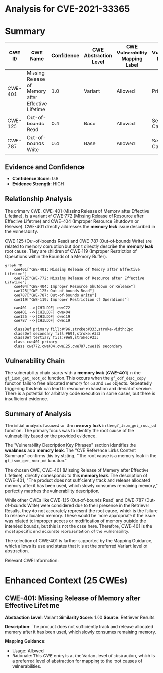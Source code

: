# Analysis for CVE-2021-33365

# Summary
| CWE ID | CWE Name | Confidence | CWE Abstraction Level | CWE Vulnerability Mapping Label | CWE-Vulnerability Mapping Notes |
|---|---|---|---|---|---|
| CWE-401 | Missing Release of Memory after Effective Lifetime | 1.0 | Variant | Allowed | Primary CWE |
| CWE-125 | Out-of-bounds Read | 0.4 | Base | Allowed | Secondary Candidate |
| CWE-787 | Out-of-bounds Write | 0.4 | Base | Allowed | Secondary Candidate |

## Evidence and Confidence

*   **Confidence Score:** 0.8
*   **Evidence Strength:** HIGH

## Relationship Analysis
The primary CWE, CWE-401 (Missing Release of Memory after Effective Lifetime), is a variant of CWE-772 (Missing Release of Resource after Effective Lifetime) and CWE-404 (Improper Resource Shutdown or Release). CWE-401 directly addresses the **memory leak** issue described in the vulnerability.

CWE-125 (Out-of-bounds Read) and CWE-787 (Out-of-bounds Write) are related to memory corruption but don't directly describe the **memory leak** root cause. They are children of CWE-119 (Improper Restriction of Operations within the Bounds of a Memory Buffer).

```mermaid
graph TD
    cwe401["CWE-401: Missing Release of Memory after Effective Lifetime"]
    cwe772["CWE-772: Missing Release of Resource after Effective Lifetime"]
    cwe404["CWE-404: Improper Resource Shutdown or Release"]
    cwe125["CWE-125: Out-of-bounds Read"]
    cwe787["CWE-787: Out-of-bounds Write"]
    cwe119["CWE-119: Improper Restriction of Operations"]

    cwe401 -->|CHILDOF| cwe772
    cwe401 -->|CHILDOF| cwe404
    cwe125 -->|CHILDOF| cwe119
    cwe787 -->|CHILDOF| cwe119

    classDef primary fill:#f96,stroke:#333,stroke-width:2px
    classDef secondary fill:#69f,stroke:#333
    classDef tertiary fill:#9e9,stroke:#333
    class cwe401 primary
    class cwe772,cwe404,cwe125,cwe787,cwe119 secondary
```

## Vulnerability Chain
The vulnerability chain starts with a **memory leak** (**CWE-401**) in the `gf_isom_get_root_od` function. This occurs when the `gf_odf_desc_copy` function fails to free allocated memory for `od` and `iod` objects. Repeatedly triggering this leak can lead to resource exhaustion and denial of service. There is a potential for arbitrary code execution in some cases, but there is insufficient evidence.

## Summary of Analysis
The initial analysis focused on the **memory leak** in the `gf_isom_get_root_od` function. The primary focus was to identify the root cause of the vulnerability based on the provided evidence.

The "Vulnerability Description Key Phrases" section identifies the **weakness** as a **memory leak**. The "CVE Reference Links Content Summary" confirms this by stating, "The root cause is a memory leak in the `gf_isom_get_root_od` function."

The chosen CWE, CWE-401 (Missing Release of Memory after Effective Lifetime), directly corresponds to this **memory leak**. The description of CWE-401, "The product does not sufficiently track and release allocated memory after it has been used, which slowly consumes remaining memory," perfectly matches the vulnerability description.

While other CWEs like CWE-125 (Out-of-bounds Read) and CWE-787 (Out-of-bounds Write) were considered due to their presence in the Retriever Results, they do not accurately represent the root cause, which is the failure to release allocated memory. These would be more appropriate if the issue was related to improper access or modification of memory outside the intended bounds, but this is not the case here. Therefore, CWE-401 is the most specific and accurate representation of the vulnerability.

The selection of CWE-401 is further supported by the Mapping Guidance, which allows its use and states that it is at the preferred Variant level of abstraction.

Relevant CWE Information:

# Enhanced Context (25 CWEs)

## CWE-401: Missing Release of Memory after Effective Lifetime
**Abstraction Level**: Variant
**Similarity Score**: 1.00
**Source**: Retriever Results

**Description**:
The product does not sufficiently track and release allocated memory after it has been used, which slowly consumes remaining memory.

**Mapping Guidance**:
- Usage: Allowed
- Rationale: This CWE entry is at the Variant level of abstraction, which is a preferred level of abstraction for mapping to the root causes of vulnerabilities.